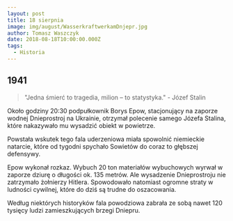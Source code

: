 ```yaml
---
layout: post
title: 18 sierpnia
image: img/august/WasserkraftwerkamDnjepr.jpg
author: Tomasz Waszczyk
date: 2018-08-18T10:00:00.000Z
tags:
  - Historia
---
```


## 1941

> "Jedna śmierć to tragedia, milion – to statystyka." - Józef Stalin

Około godziny 20:30 podpułkownik Borys Epow, stacjonujący na zaporze wodnej Dnieprostroj na Ukrainie, otrzymał polecenie samego Józefa Stalina, które nakazywało mu wysadzić obiekt w powietrze.

Powstała wskutek tego fala uderzeniowa miała spowolnić niemieckie natarcie, które od tygodni spychało Sowietów do coraz to głębszej defensywy.

Epow wykonał rozkaz. Wybuch 20 ton materiałów wybuchowych wyrwał w zaporze dziurę o długości ok. 135 metrów. Ale wysadzenie Dnieprostroju nie zatrzymało żołnierzy Hitlera. Spowodowało natomiast ogromne straty w ludności cywilnej, które do dziś są trudne do oszacowania.

Według niektórych historyków fala powodziowa zabrała ze sobą nawet 120 tysięcy ludzi zamieszkujących brzegi Dniepru.

